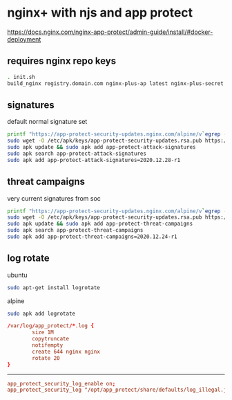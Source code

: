 # nginx+ with njs and app protect
https://docs.nginx.com/nginx-app-protect/admin-guide/install/#docker-deployment
## requires nginx repo keys

```bash
. init.sh
build_nginx registry.domain.com nginx-plus-ap latest nginx-plus-secret
```



## signatures
default normal signature set
```bash
printf "https://app-protect-security-updates.nginx.com/alpine/v`egrep -o '^[0-9]+\.[0-9]+' /etc/alpine-release`/main\n" | sudo tee -a /etc/apk/repositories
sudo wget -O /etc/apk/keys/app-protect-security-updates.rsa.pub https://cs.nginx.com/static/keys/app-protect-security-updates.rsa.pub
sudo apk update && sudo apk add app-protect-attack-signatures
sudo apk search app-protect-attack-signatures
sudo apk add app-protect-attack-signatures=2020.12.28-r1
```
## threat campaigns
very current signatures from soc
```bash
printf "https://app-protect-security-updates.nginx.com/alpine/v`egrep -o '^[0-9]+\.[0-9]+' /etc/alpine-release`/main\n" | sudo tee -a /etc/apk/repositories
sudo wget -O /etc/apk/keys/app-protect-security-updates.rsa.pub https://cs.nginx.com/static/keys/app-protect-security-updates.rsa.pub
sudo apk update && sudo apk add app-protect-threat-campaigns
sudo apk search app-protect-threat-campaigns
sudo apk add app-protect-threat-campaigns=2020.12.24-r1
```
## log rotate
ubuntu
```bash
sudo apt-get install logrotate
```
alpine
```bash
sudo apk add logrotate
```
```conf
/var/log/app_protect/*.log {
        size 1M
        copytruncate
        notifempty
        create 644 nginx nginx
        rotate 20
}
```
---
```nginx.conf
app_protect_security_log_enable on;
app_protect_security_log "/opt/app_protect/share/defaults/log_illegal.json" /var/log/app_protect/security.log;
```
